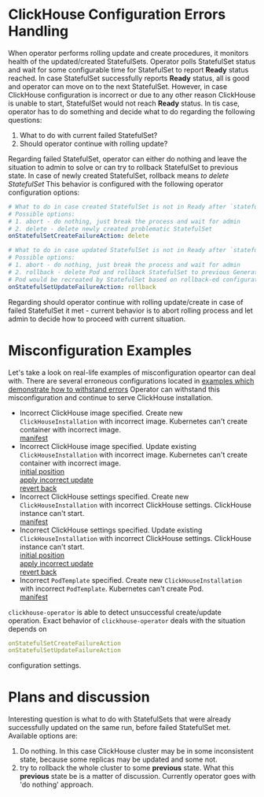 # ClickHouse Configuration Errors Handling

When operator performs rolling update and create procedures, it monitors health of the updated/created StatefulSets.
Operator polls StatefulSet status and wait for some configurable time for StatefulSet to report **Ready** status reached. 
In case StatefulSet successfully reports **Ready** status, all is good and operator can move on to the next StatefulSet.
However, in case ClickHouse configuration is incorrect or due to any other reason ClickHouse is unable to start, StatefulSet would not reach **Ready** status.
In tis case, operator has to do something and decide what to do regarding the following questions:
1. What to do with current failed StatefulSet?
1. Should operator continue with rolling update?

Regarding failed StatefulSet, operator can either do nothing and leave the situation to admin to solve or can try to rollback StatefulSet to previous state.
In case of newly created StatefulSet, rollback means *to delete StatefulSet*
This behavior is configured with the following operator configuration options:
```yaml
# What to do in case created StatefulSet is not in Ready after `statefulSetUpdateTimeout` seconds
# Possible options:
# 1. abort - do nothing, just break the process and wait for admin
# 2. delete - delete newly created problematic StatefulSet
onStatefulSetCreateFailureAction: delete

# What to do in case updated StatefulSet is not in Ready after `statefulSetUpdateTimeout` seconds
# Possible options:
# 1. abort - do nothing, just break the process and wait for admin
# 2. rollback - delete Pod and rollback StatefulSet to previous Generation.
# Pod would be recreated by StatefulSet based on rollback-ed configuration
onStatefulSetUpdateFailureAction: rollback
``` 

Regarding should operator continue with rolling update/create in case of failed StatefulSet it met - current behavior is to abort rolling process and let admin to decide how to proceed with current situation.

# Misconfiguration Examples
Let's take a look on real-life examples of misconfiguration opeartor can deal with.
There are several erroneous configurations located in 
[examples which demonstrate how to withstand errors](./chi-examples-withstand-errors)
Operator can withstand this misconfiguration and continue to serve ClickHouse installation.  
- Incorrect ClickHouse image specified. Create new `ClickHouseInstallation` with incorrect image. Kubernetes can't create container with incorrect image.\
[manifest](./chi-examples-withstand-errors/01-incorrect-image-create.yaml)
- Incorrect ClickHouse image specified. Update existing `ClickHouseInstallation` with incorrect image. Kubernetes can't create container with incorrect image.\
[initial position](./chi-examples-withstand-errors/02-incorrect-image-update-01-initial-position.yaml)\
[apply incorrect update](./chi-examples-withstand-errors/02-incorrect-image-update-02-apply-incorrect-update.yaml)\
[revert back](./chi-examples-withstand-errors/02-incorrect-image-update-03-revert-and-apply.yaml)
- Incorrect ClickHouse settings specified. Create new `ClickHouseInstallation` with incorrect ClickHouse settings. ClickHouse instance can't start.\
[manifest](./chi-examples-withstand-errors/03-incorrect-settings-create.yaml)
- Incorrect ClickHouse settings specified. Update existing `ClickHouseInstallation` with incorrect ClickHouse settings. ClickHouse instance can't start.\
[initial position](./chi-examples-withstand-errors/04-incorrect-settings-update-01-initial-position.yaml)\
[apply incorrect update](./chi-examples-withstand-errors/04-incorrect-settings-update-02-apply-incorrect-update.yaml)\
[revert back](./chi-examples-withstand-errors/04-incorrect-settings-update-03-revert-and-apply.yaml)
- Incorrect `PodTemplate` specified. Create new `ClickHouseInstallation` with incorrect `PodTemplate`. Kubernetes can't create Pod.\
[manifest](./chi-examples-withstand-errors/05-incorrect-pod-template.yaml)

`clickhouse-operator` is able to detect unsuccessful create/update operation. Exact behavior of `clickhouse-operator` deals with the situation depends on 
```yaml
onStatefulSetCreateFailureAction
onStatefulSetUpdateFailureAction
```
configuration settings. 

# Plans and discussion
Interesting question is what to do with StatefulSets that were already successfully updated on the same run, before failed StatefulSet met.
Available options are:
1. Do nothing. In this case ClickHouse cluster may be in some inconsistent state, because some replicas may be updated and some not.
1. try to rollback the whole cluster to some **previous** state. What this **previous** state be is a matter of discussion.
Currently operator goes with 'do nothing' approach.


